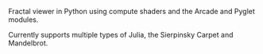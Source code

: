 Fractal viewer in Python using compute shaders and the Arcade and Pyglet modules.

Currently supports multiple types of Julia, the Sierpinsky Carpet and Mandelbrot.
